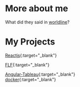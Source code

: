 # More about me

What did they said in [worldline](https://worldline.com/en/home/blog/2019/april/meet-the-women-and-men-of-worldline-pedro-garcia-fernandez.html)?


# My Projects

[Reactjs](https://peris.dev/react){:target="_blank"}<br/>

[FLF](https://peris.dev/uoc/flf.html){:target="_blank"}<br/>
<!--
[Expressjs](https://peris.dev/express/){:target="_blank"}<br/>
[Heroku](https://api.peris.dev/){:target="_blank"}<br/>
-->
[Angular-Tableau](https://peris.dev/angular/){:target="_blank"}<br/>
[docker](https://cloud.docker.com/u/perisperis/repository/docker/perisperis/postgres-ar){:target="_blank"}<br/>

